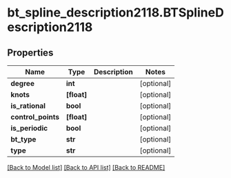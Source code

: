 # bt_spline_description2118.BTSplineDescription2118

## Properties
Name | Type | Description | Notes
------------ | ------------- | ------------- | -------------
**degree** | **int** |  | [optional] 
**knots** | **[float]** |  | [optional] 
**is_rational** | **bool** |  | [optional] 
**control_points** | **[float]** |  | [optional] 
**is_periodic** | **bool** |  | [optional] 
**bt_type** | **str** |  | [optional] 
**type** | **str** |  | [optional] 

[[Back to Model list]](../README.md#documentation-for-models) [[Back to API list]](../README.md#documentation-for-api-endpoints) [[Back to README]](../README.md)


